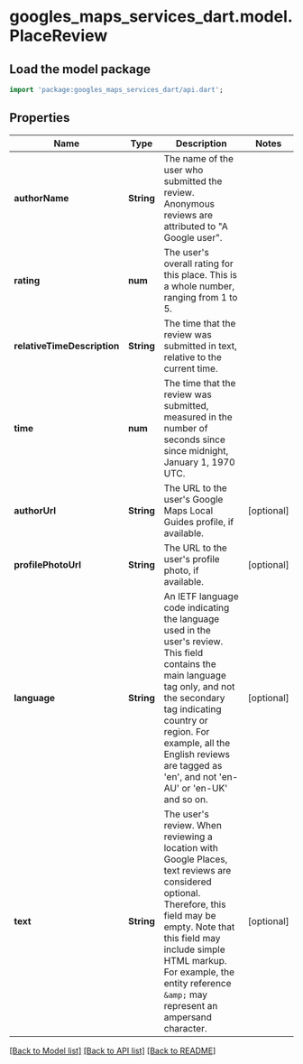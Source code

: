# googles_maps_services_dart.model.PlaceReview

## Load the model package
```dart
import 'package:googles_maps_services_dart/api.dart';
```

## Properties
Name | Type | Description | Notes
------------ | ------------- | ------------- | -------------
**authorName** | **String** | The name of the user who submitted the review. Anonymous reviews are attributed to \"A Google user\". | 
**rating** | **num** | The user's overall rating for this place. This is a whole number, ranging from 1 to 5. | 
**relativeTimeDescription** | **String** | The time that the review was submitted in text, relative to the current time. | 
**time** | **num** | The time that the review was submitted, measured in the number of seconds since since midnight, January 1, 1970 UTC. | 
**authorUrl** | **String** | The URL to the user's Google Maps Local Guides profile, if available. | [optional] 
**profilePhotoUrl** | **String** | The URL to the user's profile photo, if available. | [optional] 
**language** | **String** | An IETF language code indicating the language used in the user's review. This field contains the main language tag only, and not the secondary tag indicating country or region. For example, all the English reviews are tagged as 'en', and not 'en-AU' or 'en-UK' and so on. | [optional] 
**text** | **String** | The user's review. When reviewing a location with Google Places, text reviews are considered optional. Therefore, this field may be empty. Note that this field may include simple HTML markup. For example, the entity reference `&amp;` may represent an ampersand character. | [optional] 

[[Back to Model list]](../README.md#documentation-for-models) [[Back to API list]](../README.md#documentation-for-api-endpoints) [[Back to README]](../README.md)


